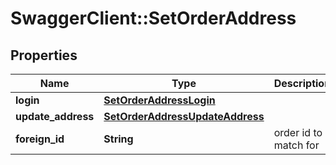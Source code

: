 # SwaggerClient::SetOrderAddress

## Properties
Name | Type | Description | Notes
------------ | ------------- | ------------- | -------------
**login** | [**SetOrderAddressLogin**](SetOrderAddressLogin.md) |  | [optional] 
**update_address** | [**SetOrderAddressUpdateAddress**](SetOrderAddressUpdateAddress.md) |  | [optional] 
**foreign_id** | **String** | order id to match for | 


